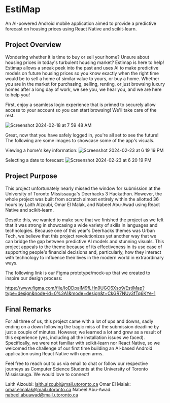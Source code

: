 # EstiMap

An AI-powered Android mobile application aimed to provide a predictive forecast on housing prices using React Native and scikit-learn.

## Project Overview

Wondering whether it is time to buy or sell your home? Unsure about housing prices in today's turbulent housing market? Estimap is here to help! Estimap allows a sneak peek into the past and uses AI to make predictive models on future housing prices so you know exactly when the right time would be to sell a home of similar value to yours, or buy a home. Whether you are in the market for purchasing, selling, renting, or just browsing luxury homes after a long day of work, we see you, we hear you, and we are here to help you!

First, enjoy a seamless login experience that is primed to securely allow access to your account so you can start browsing! We'll take care of the rest.

![Screenshot 2024-02-18 at 7 59 48 AM](https://github.com/LaithAlz/EstimaMap/assets/140688960/b2eec125-bfbd-4c54-86ba-4a9efcf37a53)

Great, now that you have safely logged in, you're all set to see the future! The following are some images to showcase some of the app's visuals.

Viewing a home's key information:
![Screenshot 2024-02-23 at 6 19 19 PM](https://github.com/LaithAlz/EstimaMap/assets/140688960/bb3de95d-39a5-4ed8-9a36-88f87912ae49)

Selecting a date to forecast:
![Screenshot 2024-02-23 at 6 20 19 PM](https://github.com/LaithAlz/EstimaMap/assets/140688960/4bb9ff7a-fde1-4b2a-8164-8363edfd414d)


## Project Purpose

This project unfortunately nearly missed the window for submission at the University of Toronto Mississauga's Deerhacks 3 Hackathon. However, the whole project was built from scratch almost entirely within the allotted 36 hours by Laith Alzoubi, Omar El Malak, and Nabeel Abu-Awad using React Native and scikit-learn.

Despite this, we wanted to make sure that we finished the project as we felt that it was strong in showcasing a wide variety of skills in languages and technologies. Because one of this year's Deerhacks themes was Urban Tech, we believe that this project revolutionizes yet another way that we can bridge the gap between predictive AI models and stunning visuals. This project appeals to the theme because of its effectiveness in its use case of supporting people's financial decisions and, particularly, how they interact with technology to influence their lives in the modern world in extraordinary ways. 

The following link is our Figma prototype/mock-up that we created to inspire our design process:

https://www.figma.com/file/IoDDpaIM9fLHn9UGO6Xso9/EstiMap?type=design&node-id=0%3A1&mode=design&t=CkGR7NUy3fTq6KYe-1

## Final Remarks

For all three of us, this project came with a lot of ups and downs, sadly ending on a down following the tragic miss of the submission deadline by just a couple of minutes. However, we learned a lot and grew as a result of this experience (yes, including all the installation issues we faced). Specifically, we were not familiar with scikit-learn nor React Native, so we welcomed the challenge of our first time building an AI-based Android application using React Native with open arms.

Feel free to reach out to us via email to chat or follow our respective journeys as Computer Science Students at the University of Toronto Mississauga. We would love to connect!

Laith Alzoubi: laith.alzoubi@mail.utoronto.ca
Omar El Malak: omar.elmalak@mail.utoronto.ca
Nabeel Abu-Awad: nabeel.abuawad@mail.utoronto.ca
